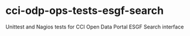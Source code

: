# cci-odp-ops-tests-esgf-search
Unittest and Nagios tests for CCI Open Data Portal ESGF Search interface
